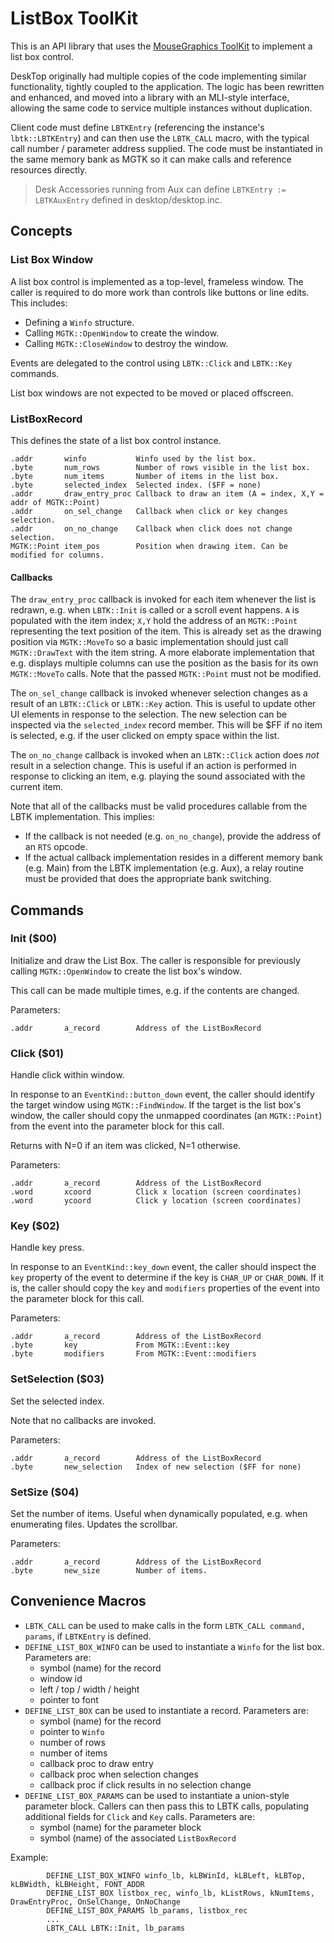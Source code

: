 # ListBox ToolKit

This is an API library that uses the [MouseGraphics ToolKit](../mgtk/MGTK.md) to implement a list box control.

DeskTop originally had multiple copies of the code implementing similar functionality, tightly coupled to the application. The logic has been rewritten and enhanced, and moved into a library with an MLI-style interface, allowing the same code to service multiple instances without duplication.

Client code must define `LBTKEntry` (referencing the instance's `lbtk::LBTKEntry`) and can then use the `LBTK_CALL` macro, with the typical call number / parameter address supplied. The code must be instantiated in the same memory bank as MGTK so it can make calls and reference resources directly.

> Desk Accessories running from Aux can define `LBTKEntry := LBTKAuxEntry` defined in desktop/desktop.inc.

## Concepts

### List Box Window

A list box control is implemented as a top-level, frameless window. The caller is required to do more work than controls like buttons or line edits. This includes:

* Defining a `Winfo` structure.
* Calling `MGTK::OpenWindow` to create the window.
* Calling `MGTK::CloseWindow` to destroy the window.

Events are delegated to the control using `LBTK::Click` and `LBTK::Key` commands.

List box windows are not expected to be moved or placed offscreen.

### ListBoxRecord
This defines the state of a list box control instance.
```
.addr       winfo           Winfo used by the list box.
.byte       num_rows        Number of rows visible in the list box.
.byte       num_items       Number of items in the list box.
.byte       selected_index  Selected index. ($FF = none)
.addr       draw_entry_proc Callback to draw an item (A = index, X,Y = addr of MGTK::Point)
.addr       on_sel_change   Callback when click or key changes selection.
.addr       on_no_change    Callback when click does not change selection.
MGTK::Point item_pos        Position when drawing item. Can be modified for columns.
```

#### Callbacks

The `draw_entry_proc` callback is invoked for each item whenever the list is redrawn, e.g. when `LBTK::Init` is called or a scroll event happens. `A` is populated with the item index; `X,Y` hold the address of an `MGTK::Point` representing the text position of the item. This is already set as the drawing position via `MGTK::MoveTo` so a basic implementation should just call `MGTK::DrawText` with the item string. A more elaborate implementation that e.g. displays multiple columns can use the position as the basis for its own `MGTK::MoveTo` calls. Note that the passed `MGTK::Point` must not be modified.

The `on_sel_change` callback is invoked whenever selection changes as a result of an `LBTK::Click` or `LBTK::Key` action. This is useful to update other UI elements in response to the selection. The new selection can be inspected via the `selected_index` record member. This will be $FF if no item is selected, e.g. if the user clicked on empty space within the list.

The `on_no_change` callback is invoked when an `LBTK::Click` action does *not* result in a selection change. This is useful if an action is performed in response to clicking an item, e.g. playing the sound associated with the current item.

Note that all of the callbacks must be valid procedures callable from the LBTK implementation. This implies:

* If the callback is not needed (e.g. `on_no_change`), provide the address of an `RTS` opcode.
* If the actual callback implementation resides in a different memory bank (e.g. Main) from the LBTK implementation (e.g. Aux), a relay routine must be provided that does the appropriate bank switching.

## Commands

### Init ($00)
Initialize and draw the List Box. The caller is responsible for previously calling `MGTK::OpenWindow` to create the list box's window.

This call can be made multiple times, e.g. if the contents are changed.

Parameters:
```
.addr       a_record        Address of the ListBoxRecord
```

### Click ($01)
Handle click within window.

In response to an `EventKind::button_down` event, the caller should identify the target window using `MGTK::FindWindow`. If the target is the list box's window, the caller should copy the unmapped coordinates (an `MGTK::Point`) from the event into the parameter block for this call.

Returns with N=0 if an item was clicked, N=1 otherwise.

Parameters:
```
.addr       a_record        Address of the ListBoxRecord
.word       xcoord          Click x location (screen coordinates)
.word       ycoord          Click y location (screen coordinates)
```

### Key ($02)
Handle key press.

In response to an `EventKind::key_down` event, the caller should inspect the `key` property of the event to determine if the key is `CHAR_UP` or `CHAR_DOWN`. If it is, the caller should copy the `key` and `modifiers` properties of the event into the parameter block for this call.

Parameters:
```
.addr       a_record        Address of the ListBoxRecord
.byte       key             From MGTK::Event::key
.byte       modifiers       From MGTK::Event::modifiers
```

### SetSelection ($03)
Set the selected index.

Note that no callbacks are invoked.

Parameters:
```
.addr       a_record        Address of the ListBoxRecord
.byte       new_selection   Index of new selection ($FF for none)
```

### SetSize ($04)
Set the number of items. Useful when dynamically populated, e.g. when enumerating files. Updates the scrollbar.

Parameters:
```
.addr       a_record        Address of the ListBoxRecord
.byte       new_size        Number of items.
```

## Convenience Macros

* `LBTK_CALL` can be used to make calls in the form `LBTK_CALL command, params`, if `LBTKEntry` is defined.
* `DEFINE_LIST_BOX_WINFO` can be used to instantiate a `Winfo` for the list box. Parameters are:
  * symbol (name) for the record
  * window id
  * left / top / width / height
  * pointer to font
* `DEFINE_LIST_BOX` can be used to instantiate a record. Parameters are:
  * symbol (name) for the record
  * pointer to `Winfo`
  * number of rows
  * number of items
  * callback proc to draw entry
  * callback proc when selection changes
  * callback proc if click results in no selection change
* `DEFINE_LIST_BOX_PARAMS` can be used to instantiate a union-style parameter block. Callers can then pass this to LBTK calls, populating additional fields for `Click` and `Key` calls. Parameters are:
  * symbol (name) for the parameter block
  * symbol (name) of the associated `ListBoxRecord`

Example:
```
        DEFINE_LIST_BOX_WINFO winfo_lb, kLBWinId, kLBLeft, kLBTop, kLBWidth, kLBHeight, FONT_ADDR
        DEFINE_LIST_BOX listbox_rec, winfo_lb, kListRows, kNumItems, DrawEntryProc, OnSelChange, OnNoChange
        DEFINE_LIST_BOX_PARAMS lb_params, listbox_rec
        ...
        LBTK_CALL LBTK::Init, lb_params
```
